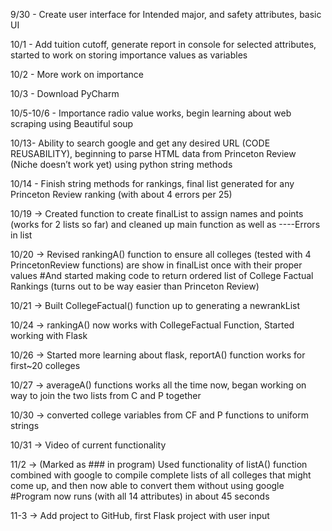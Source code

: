 9/30 - Create user interface for Intended major, and safety attributes, basic UI

10/1 - Add tuition cutoff, generate report in console for selected attributes, started to work on storing importance values as variables

10/2 - More work on importance

10/3 - Download PyCharm

10/5-10/6 - Importance radio value works, begin learning about web scraping using Beautiful soup

10/13- Ability to search google and get any desired URL (CODE REUSABILITY), beginning to parse HTML data from Princeton Review (Niche doesn’t work yet) using python string methods

10/14 - Finish string methods for rankings, final list generated for any Princeton Review ranking (with about 4 errors per 25)

10/19 -> Created function to create finalList to assign names and points (works for 2 lists so far) and cleaned up main function as well as ----Errors in list

10/20 -> Revised rankingA() function to ensure all colleges (tested with 4 PrincetonReview functions) are show in finalList once with their proper values
#And started making code to return ordered list of College Factual Rankings (turns out to be way easier than Princeton Review)
            
10/21 -> Built CollegeFactual() function up to generating a newrankList

10/24 -> rankingA() now works with CollegeFactual Function,             Started working with Flask

10/26 -> Started more learning about flask, reportA() function works for first~20 colleges

10/27 -> averageA() functions works all the time now, began working on way to join the two lists from C and P together

10/30 -> converted college variables from CF and P functions to uniform strings

10/31 -> Video of current functionality

11/2 -> (Marked as ### in program) Used functionality of listA() function combined with google to compile complete lists of all colleges that might come up, and then now able to convert them without using google
        #Program now runs (with all 14 attributes) in about 45 seconds

11-3 -> Add project to GitHub, first Flask project with user input
